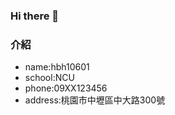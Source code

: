 ### Hi there 👋

<!--
**hbh10601/hbh10601** is a ✨ _special_ ✨ repository because its `README.md` (this file) appears on your GitHub profile.

Here are some ideas to get you started:

- 🔭 I’m currently working on ...
- 🌱 I’m currently learning ...
- 👯 I’m looking to collaborate on ...
- 🤔 I’m looking for help with ...
- 💬 Ask me about ...
- 📫 How to reach me: ...
- 😄 Pronouns: ...
- ⚡ Fun fact: ...
-->
### 介紹

* name:hbh10601
* school:NCU
* phone:09XX123456
* address:桃園市中壢區中大路300號
